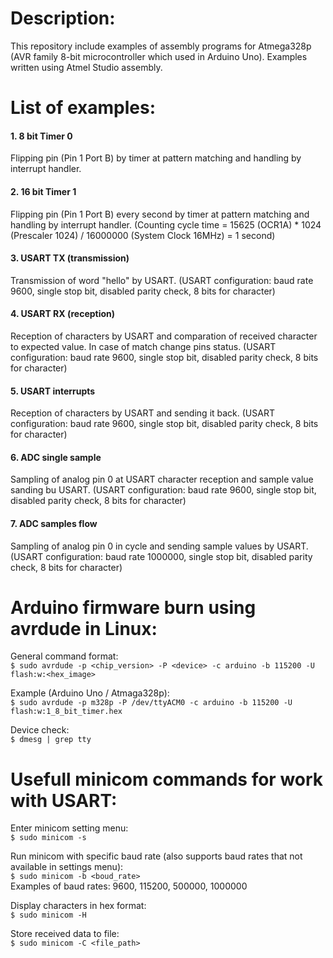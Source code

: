 Description:
==============
This repository include examples of assembly programs for Atmega328p (AVR family 8-bit microcontroller which used in Arduino Uno). Examples written using Atmel Studio assembly.

List of examples:
=================
#### 1. 8  bit Timer 0
Flipping pin (Pin 1 Port B) by timer at pattern matching and handling by interrupt handler.
#### 2. 16 bit Timer 1
Flipping pin (Pin 1 Port B) every second by timer at pattern matching and handling by interrupt handler. 
(Counting cycle time = 15625 (OCR1A) * 1024 (Prescaler 1024) / 16000000 (System Clock 16MHz) = 1 second)
#### 3. USART TX (transmission)
Transmission of word "hello" by USART. 
(USART configuration: baud rate 9600, single stop bit, disabled parity check, 8 bits for character)
#### 4. USART RX (reception)
Reception of characters by USART and comparation of received character to expected value. In case of match change pins status.
(USART configuration: baud rate 9600, single stop bit, disabled parity check, 8 bits for character)
#### 5. USART interrupts
Reception of characters by USART and sending it back.
(USART configuration: baud rate 9600, single stop bit, disabled parity check, 8 bits for character)
#### 6. ADC single sample
Sampling of analog pin 0 at USART character reception and sample value sanding bu USART.
(USART configuration: baud rate 9600, single stop bit, disabled parity check, 8 bits for character)
#### 7. ADC samples flow
Sampling of analog pin 0 in cycle and sending sample values by USART.
(USART configuration: baud rate 1000000, single stop bit, disabled parity check, 8 bits for character)

Arduino firmware burn using avrdude in Linux:
===============================================
General command format:\
```$ sudo avrdude -p <chip_version> -P <device> -c arduino -b 115200 -U flash:w:<hex_image>```

Example (Arduino Uno / Atmaga328p):\
```$ sudo avrdude -p m328p -P /dev/ttyACM0 -c arduino -b 115200 -U flash:w:1_8_bit_timer.hex```

Device check:\
```$ dmesg | grep tty```

Usefull minicom commands for work with USART:
=============================================
Enter minicom setting menu:\
```$ sudo minicom -s```

Run minicom with specific baud rate (also supports baud rates that not available in settings menu):\
```$ sudo minicom -b <boud_rate>```\
Examples of baud rates: 9600, 115200, 500000, 1000000

Display characters in hex format:\
```$ sudo minicom -H```

Store received data to file:\
```$ sudo minicom -C <file_path>```

